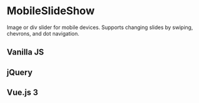 ﻿# MobileSlideShow
Image or div slider for mobile devices. Supports changing slides by swiping, chevrons, and dot navigation.

## Vanilla JS

## jQuery

## Vue.js 3

